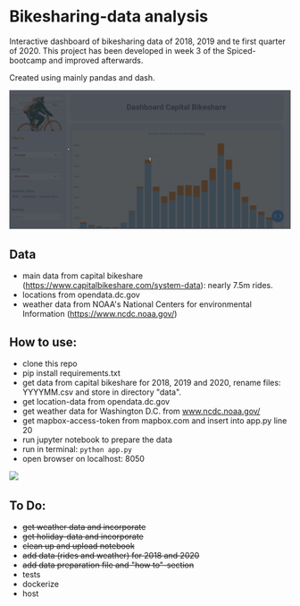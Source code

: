 # Bikesharing-data analysis

Interactive dashboard of bikesharing data of 2018, 2019 and te first quarter of 2020.
This project has been developed in week 3 of the Spiced-bootcamp and improved afterwards.

Created using mainly pandas and dash.

<img src="Bike_main.gif" width="1000"/>


## Data
- main data from capital bikeshare (https://www.capitalbikeshare.com/system-data): nearly 7.5m rides.
- locations from opendata.dc.gov
- weather data from NOAA's National Centers for environmental Information (https://www.ncdc.noaa.gov/)

## How to use:
- clone this repo
- pip install requirements.txt
- get data from capital bikeshare for 2018, 2019 and 2020, rename files: YYYYMM.csv and store in directory "data".
- get location-data from opendata.dc.gov
- get weather data for Washington D.C. from www.ncdc.noaa.gov/
- get mapbox-access-token from mapbox.com and insert into app.py line 20
- run jupyter notebook to prepare the data
- run in terminal: `python app.py`
- open browser on localhost: 8050

<img src="Bike_second.gif" width="1000"/>


## To Do:
- ~~get weather data and incorporate~~
- ~~get holiday-data and incorporate~~
- ~~clean up and upload notebook~~
- ~~add data (rides and weather) for 2018 and 2020~~
- ~~add data preparation file and "how to"-section~~
- tests
- dockerize
- host
